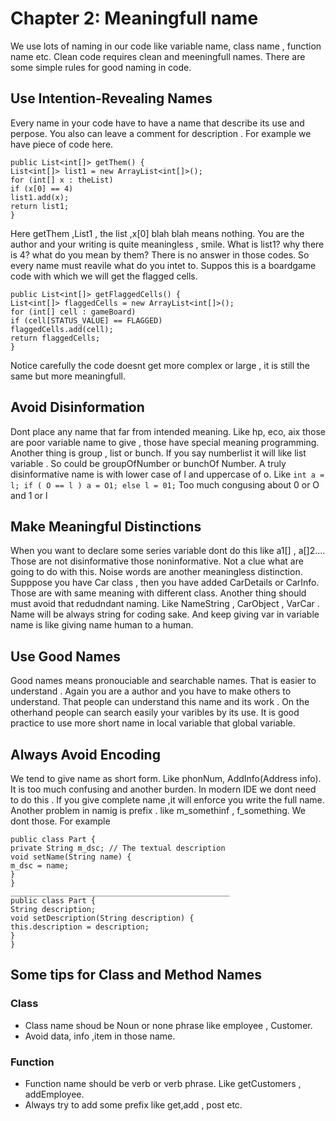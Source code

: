 # Chapter 2:  Meaningfull name
We use lots of naming in our code like variable name, class name , function name etc. Clean code requires clean and meeningfull names. 
There are some simple rules for good naming in code.
 ## Use Intention-Revealing Names
 Every name in your code have to have a name that describe its use and perpose. You also can leave a comment for description .
 For example we have piece of code here.
 ```
 public List<int[]> getThem() {
List<int[]> list1 = new ArrayList<int[]>();
for (int[] x : theList)
if (x[0] == 4)
list1.add(x);
return list1;
}
 ```
 
 Here   getThem ,List1 , the list ,x[0]  blah blah means nothing. You are the author and your writing is quite meaningless , smile.
 What is list1?
 why there is 4?
 what do you mean by them?
 There is no answer in those codes. So every name must reavile what do you intet to.
 Suppos this is a boardgame code with which we will get the flagged cells.
  ```
  public List<int[]> getFlaggedCells() {
List<int[]> flaggedCells = new ArrayList<int[]>();
for (int[] cell : gameBoard)
if (cell[STATUS_VALUE] == FLAGGED)
flaggedCells.add(cell);
return flaggedCells;
}
  
  ```
  Notice carefully the code doesnt get more complex or large , it is still the same but more meaningfull.
   ## Avoid Disinformation
   Dont place any name that far from intended meaning. Like hp, eco, aix those are poor variable name to give , those have special meaning programming. 
   Another thing is group , list or bunch. If you say numberlist it will like list variable . So could be groupOfNumber or bunchOf Number.
   A truly disinformative name is with lower case of l and uppercase of o. Like
     ```
     int a = l;
if ( O == l )
a = O1;
else
l = 01;
       ```
   Too much congusing about 0 or O and 1 or l
   
   ## Make Meaningful Distinctions
When you want to declare some series variable dont do this like a1[] , a[]2.... Those are not disinformative those noninformative. Not a clue what are going to do with this.
Noise words are another meaningless distinction. Supppose you have Car class , then you have added CarDetails or CarInfo. Those are with same meaning with different class.
Another thing should must avoid that redudndant naming. Like NameString , CarObject , VarCar . Name will be always string for coding sake. And keep giving var in variable name is like giving name human to a human.
## Use Good Names
Good names means pronouciable and searchable names. That is easier to understand . Again you are a author and you have to make others to understand. That people can understand this name and its work . On the otherhand people can search easily your varibles by its use. 
It is good practice to use more short name in local variable that global variable.
 ## Always Avoid Encoding
 We tend to give name as short form. Like phonNum, AddInfo(Address info). It is too much confusing and another burden.  In modern IDE we dont need to do this . If you give complete name  ,it will enforce you write the full name. 
 Another problem in namig is prefix . like m_somethinf , f_something. We dont those. For example 
  ```
 public class Part {
private String m_dsc; // The textual description
void setName(String name) {
m_dsc = name;
}
}
_________________________________________________
public class Part {
String description;
void setDescription(String description) {
this.description = description;
}
}
 ```
 
 ## Some tips for Class and Method Names
 ### Class
 * Class name shoud be Noun or none phrase like employee , Customer. 
 * Avoid data, info ,item in those name.
 ### Function
 * Function name should be verb or verb phrase. Like getCustomers , addEmployee.
 * Always try to add some prefix like get,add , post etc.
